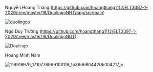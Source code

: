 Nguyễn Hoàng Thăng (https://github.com/hoangthang1112/ELT3097-1-2020/tree/master/18/DuolingoNHT/app/src/main)

![duolingoo](https://user-images.githubusercontent.com/71000279/95849748-0d956d80-0d7a-11eb-950d-a6e2eb50ed68.gif)



Ngô Duy Trường (https://github.com/hoangthang1112/ELT3097-1-2020/tree/master/18/DoulingoNDT)

![Doulingo](https://user-images.githubusercontent.com/71000626/95873383-15fda080-0d9a-11eb-87d4-112ca9d4eb9f.gif)



Hoàng Minh Nam

![119918976_1710778999103118_1539668044205004217_n](https://user-images.githubusercontent.com/71000279/96090901-1493bb80-0ef3-11eb-83a1-a07815f80a9e.gif)
